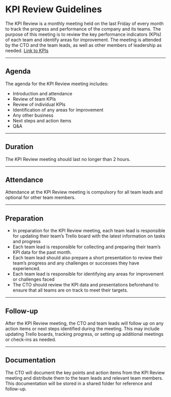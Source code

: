 # KPI Review Guidelines

The KPI Review is a monthly meeting held on the last Friday of every month to track the progress and performance of the company and its teams. The purpose of this meeting is to review the key performance indicators (KPIs) of each team and identify areas for improvement. The meeting is attended by the CTO and the team leads, as well as other members of leadership as needed. [Link to KPIs](key%20performance%20indicators/kpi-list.md)

<hr>

## Agenda

The agenda for the KPI Review meeting includes:
 - Introduction and attendance
 - Review of team KPIs
 - Review of individual KPIs
 - Identification of any areas for improvement
 - Any other business
 - Next steps and action items
 - Q&A

<hr>

## Duration
The KPI Review meeting should last no longer than 2 hours.

<hr>

## Attendance
Attendance at the KPI Review meeting is compulsory for all team leads and optional for other team members.

<hr>

## Preparation
 - In preparation for the KPI Review meeting, each team lead is responsible for updating their team’s Trello board with the latest information on tasks and progress
 - Each team lead is responsible for collecting and preparing their team’s KPI data for the past month.
 - Each team lead should also prepare a short presentation to review their team’s progress and any challenges or successes they have experienced.
 - Each team lead is responsible for identifying any areas for improvement or challenges faced
 - The CTO should review the KPI data and presentations beforehand to ensure that all teams are on track to meet their targets.

<hr>

## Follow-up
After the KPI Review meeting, the CTO and team leads will follow up on any action items or next steps identified during the meeting. This may include updating Trello boards, tracking progress, or setting up additional meetings or check-ins as needed.

<hr>

## Documentation
The CTO will document the key points and action items from the KPI Review meeting and distribute them to the team leads and relevant team members. This documentation will be stored in a shared folder for reference and follow-up.

